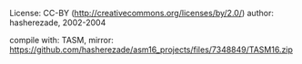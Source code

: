 License: CC-BY (http://creativecommons.org/licenses/by/2.0/)
author: hasherezade, 2002-2004

compile with: TASM, mirror: https://github.com/hasherezade/asm16_projects/files/7348849/TASM16.zip
